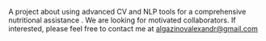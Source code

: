 A project about using advanced CV and NLP tools for a comprehensive nutritional assistance . We are looking for motivated collaborators. If interested, please feel free to contact me at algazinovalexandr@gmail.com
